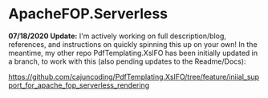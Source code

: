 # ApacheFOP.Serverless

**07/18/2020 Update:** I'm actively working on full description/blog, references, and instructions on quickly spinning this up on your own!  In the meantime, my other repo PdfTemplating.XslFO has been initially updated in a branch, to work with this (also pending updates to the Readme/Docs):

https://github.com/cajuncoding/PdfTemplating.XslFO/tree/feature/iniial_support_for_apache_fop_serverless_rendering

